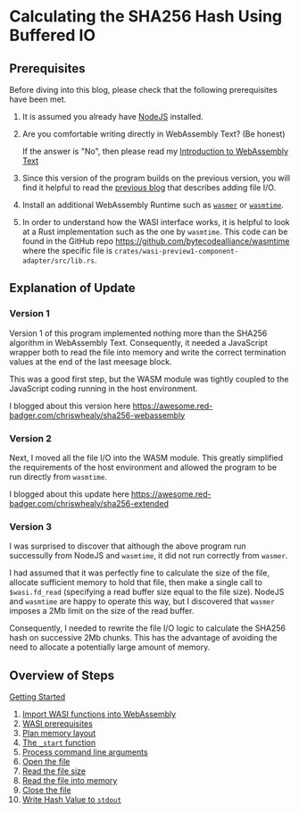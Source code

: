 # Calculating the SHA256 Hash Using Buffered IO

## Prerequisites

Before diving into this blog, please check that the following prerequisites have been met.

1. It is assumed you already have [NodeJS](https://nodejs.org/en/download) installed.

1. Are you comfortable writing directly in WebAssembly Text? (Be honest)

   If the answer is "No", then please read my [Introduction to WebAssembly Text](https://awesome.red-badger.com/chriswhealy/introduction-to-web-assembly-text)

1. Since this version of the program builds on the previous version, you will find it helpful to read the [previous blog](https://awesome.red-badger.com/chriswhealy/sha256-extended) that describes adding file I/O.


1. Install an additional WebAssembly Runtime such as [`wasmer`](https://wasmer.io/) or [`wasmtime`](https://wasmtime.dev/).

1. In order to understand how the WASI interface works, it is helpful to look at a Rust implementation such as the one by `wasmtime`.
   This code can be found in the GitHub repo <https://github.com/bytecodealliance/wasmtime> where the specific file is `crates/wasi-preview1-component-adapter/src/lib.rs`.

## Explanation of Update

### Version 1

Version 1 of this program implemented nothing more than the SHA256 algorithm in WebAssembly Text.
Consequently, it needed a JavaScript wrapper both to read the file into memory and write the correct termination values at the end of the last meesage block.

This was a good first step, but the WASM module was tightly coupled to the JavaScript coding running in the host environment.

I blogged about this version here <https://awesome.red-badger.com/chriswhealy/sha256-webassembly>

### Version 2

Next, I moved all the file I/O into the WASM module.
This greatly simplified the requirements of the host environment and allowed the program to be run directly from `wasmtime`.

I blogged about this update here <https://awesome.red-badger.com/chriswhealy/sha256-extended>

### Version 3

I was surprised to discover that although the above program run successully from NodeJS and `wasmtime`, it did not run correctly from `wasmer`.

I had assumed that it was perfectly fine to calculate the size of the file, allocate sufficient memory to hold that file, then make a single call to `$wasi.fd_read` (specifying a read buffer size equal to the file size).
NodeJS and `wasmtime` are happy to operate this way, but I discovered that `wasmer` imposes a 2Mb limit on the size of the read buffer.

Consequently, I needed to rewrite the file I/O logic to calculate the SHA256 hash on successive 2Mb chunks.
This has the advantage of avoiding the need to allocate a potentially large amount of memory.

## Overview of Steps

[Getting Started](./000-getting-started.md)

1. [Import WASI functions into WebAssembly](./010-import-wasi.md)
1. [WASI prerequisites](./020-wasi-prerequisites.md)
1. [Plan memory layout](./030-memory-layout.md)
1. [The `_start` function](./040-start-fn.md)
1. [Process command line arguments](./050-cmd-line-args.md)
1. [Open the file](./060-open-file.md)
1. [Read the file size](./070-read-file-size.md)
1. [Read the file into memory](./080-read-file.md)
1. [Close the file](./090-close-file.md)
2. [Write Hash Value to `stdout`](./100-write-hash.md)
